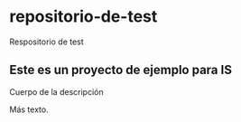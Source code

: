 # repositorio-de-test
Respositorio de test

## Este es un proyecto de ejemplo para IS

Cuerpo de la descripción

Más texto.
